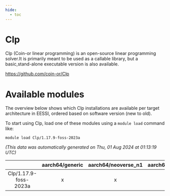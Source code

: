 ```yaml
---
hide:
  - toc
---
```


Clp
===


Clp (Coin-or linear programming) is an open-source linear programming solver.It is primarily meant to be used as a callable library, but a basic,stand-alone executable version is also available.

https://github.com/coin-or/Clp
# Available modules


The overview below shows which Clp installations are available per target architecture in EESSI, ordered based on software version (new to old).

To start using Clp, load one of these modules using a `module load` command like:

```shell
module load Clp/1.17.9-foss-2023a
```

*(This data was automatically generated on Thu, 01 Aug 2024 at 01:13:19 UTC)*  

| |aarch64/generic|aarch64/neoverse_n1|aarch64/neoverse_v1|x86_64/generic|x86_64/amd/zen2|x86_64/amd/zen3|x86_64/intel/haswell|x86_64/intel/skylake_avx512|
| :---: | :---: | :---: | :---: | :---: | :---: | :---: | :---: | :---: |
|Clp/1.17.9-foss-2023a|x|x|x|x|x|x|x|x|
